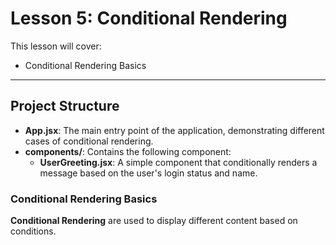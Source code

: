 # Lesson 5: Conditional Rendering

This lesson will cover:

- Conditional Rendering Basics

---

## Project Structure

- **App.jsx**: The main entry point of the application, demonstrating different cases of conditional rendering.  
- **components/**: Contains the following component:  
  - **UserGreeting.jsx**: A simple component that conditionally renders a message based on the user's login status and name.  

### Conditional Rendering Basics

**Conditional Rendering** are used to display different content based on conditions. 
